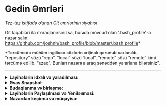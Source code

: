 Gedin Əmrləri
============

_Tez-tez istifadə olunan Git əmrlərinin siyahısı_

Git ləqəbləri ilə maraqlanırsınızsa, burada mövcud olan '.bash_profile'-ə nəzər salın: https://github.com/joshnh/bash_profile/blob/master/.bash_profile*

*Tərcümədə mühüm ingiliscə sözlərin orijinalı qorunub saxlanılıb, “repository” sözü “repo”, “local” sözü “local”, “remote” sözü “remote” kimi tərcümə edilib. "uzaq". Bunları nəzərə alaraq sənəddən yararlana bilərsiniz”.

---

<details>
<summary><b>Layihələrin idxalı və yaradılması:</b></summary> 

| Əmr | İzahat |
| ------- | ----------- |
| ```git init``` | Yerli Git repo-nu buraxın |
| ```git clone ssh://git@github.com/[username]/[repository-name].git``` | Uzaqdan repo-nun yerli surətini yaradın |
</details>




<details>
<summary><b>Əsas Snapshot:</b></summary> 

| Əmr | İzahat |
| ------- | ----------- |
| ```git status``` | Vəziyyəti yoxlayın |
| ```git add [file-name.txt]``` | Səhnə sahəsinə fayl əlavə edin |
| ```git add -A``` | Bütün yeni və dəyişdirilmiş faylları quruluş sahəsinə əlavə edin|
| ```git commit -m "[commit message]"``` | Dəyişiklikləri qəbul edin |
| ```git rm -r [file-name.txt]``` | Faylı (və ya qovluğu) silin |
</details>

<details>
<summary><b>Budaqlanma və birləşmə:</b></summary> 

| Əmr | İzahat |
| ------- | ----------- |
| `git branch` | Bracnh'leri listeleyin (yıldız işareti mevcut branch'i gösterir) |
| `git branch -a` | Tüm brach'leri listele (yerel ve uzak) |
| `git branch [branch name]` | Yeni bir branch oluştur |
| `git branch -d [branch name]` | Branch'i sil |
| `git push origin --delete [branch name]` | Uzak branch'i sil |
| `git checkout -b [branch name]` | Yeni bir branch oluştur ve ona geçiş yap |
| `git checkout -b [branch name] origin/[branch name]` | Uzak branch'i klonla ve ona geçiş yap |
| `git branch -m [old branch name] [new branch name]` | Yerel branch'i yeniden adlandır |
| `git checkout [branch name]` | Belirtilen branch'e geçiş yap |
| `git checkout -` | Son kontrol edilen branch'e geç |
| `git checkout -- [file-name.txt]` | Bir dosyadaki değişiklikleri sil |
| `git merge [branch name]` | Bir branch'i aktif branch ile birleştir |
| `git merge [source branch] [target branch]` | Branch'i hedef branch ile birleştir |
| `git stash` | Yarım kalan bir çalışma dizinindeki değişiklikleri saklayın |
| `git stash clear` | Saklanan tüm girişleri kaldır |
</details>

<details>
<summary><b>Layihələrin Paylaşılması və Yenilənməsi:</b></summary> 

| Əmr | İzahat |
| ------- | ----------- |
| `git push origin [branch name]` | Uzak repoya bir branch gönder |
| `git push -u origin [branch name]` | Değişiklikleri uzak repoya aktarın (ve branch'i hatırla) |
| `git push` | Değişiklikleri uzak repoya aktarın (ve branch'i hatırla) |
| `git push origin --delete [branch name]` | Uzak branch'i sil |
| `git pull` | Yerel repoyu en yeni commit'e güncelleyin |
| `git pull origin [branch name]` | Değişiklikleri uzak repodan çek |
| `git remote add origin ssh://git@github.com/[username]/[repository-name].git` | Uzak repo ekle |
| `git remote set-url origin ssh://git@github.com/[username]/[repository-name].git` | Bir reponun başlangıç branch'ini SSH olarak ayarla |
</details>

<details>
<summary><b>Nəzərdən keçirmə və müqayisə:</b></summary> 
  
| Əmr | İzahat |
| ------- | ----------- |
| `git log` | Değişiklikleri görüntüle |
| `git log --summary` | Değişiklikleri görüntüle (detaylı) |
| `git log --oneline` | Değişiklikleri görüntüle (kısaca) |
| `git diff [source branch] [target branch]` | Birleştirmeden önce değişiklikleri önizle |
</details>
